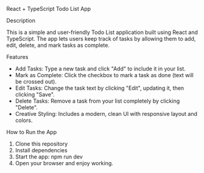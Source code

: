 React + TypeScript Todo List App

Description

This is a simple and user-friendly Todo List application built using React and TypeScript. The app lets users keep track of tasks by allowing them to add, edit, delete, and mark tasks as complete.

Features

- Add Tasks: Type a new task and click "Add" to include it in your list.
- Mark as Complete: Click the checkbox to mark a task as done (text will be crossed out).
- Edit Tasks: Change the task text by clicking "Edit", updating it, then clicking "Save".
- Delete Tasks: Remove a task from your list completely by clicking "Delete".
- Creative Styling: Includes a modern, clean UI with responsive layout and colors.

How to Run the App

1. Clone this repository
2. Install dependencies
3. Start the app: npm run dev
4. Open your browser and enjoy working.


